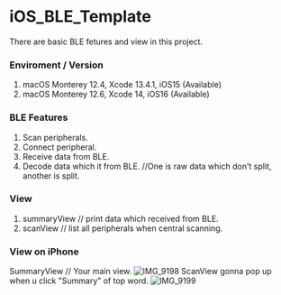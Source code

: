 # iOS_BLE_Template
There are basic BLE fetures and view in this project.  
### Enviroment / Version 
1. macOS Monterey 12.4, Xcode 13.4.1, iOS15 (Available)
2. macOS Monterey 12.6, Xcode 14, iOS16 (Available)
### BLE Features     
1. Scan peripherals.   
2. Connect peripheral.  
3. Receive data from BLE.  
4. Decode data which it from BLE. //One is raw data which don't split, another is split.
### View
1. summaryView // print data which received from BLE.  
2. scanView // list all peripherals when central scanning.

### View on iPhone  
SummaryView // Your main view. 
![IMG_9198](https://user-images.githubusercontent.com/43193762/188367451-0d811236-54f2-4f60-b345-97d75abb86c0.PNG)
ScanView gonna pop up when u click "Summary" of top word.
![IMG_9199](https://user-images.githubusercontent.com/43193762/188368208-cb349c43-33e1-42f1-92c8-8c3646130957.PNG)
